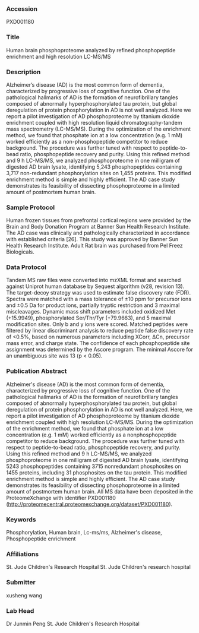 ### Accession
PXD001180

### Title
Human brain phosphoproteome analyzed by refined phosphopeptide enrichment and high resolution LC-MS/MS

### Description
Alzheimer’s disease (AD) is the most common form of dementia, characterized by progressive loss of cognitive function. One of the pathological hallmarks of AD is the formation of neurofibrillary tangles composed of abnormally hyperphosphorylated tau protein, but global deregulation of protein phosphorylation in AD is not well analyzed. Here we report a pilot investigation of AD phosphoproteome by titanium dioxide enrichment coupled with high resolution liquid chromatography-tandem mass spectrometry (LC-MS/MS). During the optimization of the enrichment method, we found that phosphate ion at a low concentration (e.g. 1 mM) worked efficiently as a non-phosphopeptide competitor to reduce background. The procedure was further tuned with respect to peptide-to-bead ratio, phosphopeptide recovery and purity. Using this refined method and 9 h LC-MS/MS, we analyzed phosphoproteome in one milligram of digested AD brain lysate, identifying 5,243 phosphopeptides containing 3,717 non-redundant phosphorylation sites on 1,455 proteins. This modified enrichment method is simple and highly efficient. The AD case study demonstrates its feasibility of dissecting phosphoproteome in a limited amount of postmortem human brain.

### Sample Protocol
Human frozen tissues from prefrontal cortical regions were provided by the Brain and Body Donation Program at Banner Sun Health Research Institute. The AD case was clinically and pathologically characterized in accordance with established criteria [26]. This study was approved by Banner Sun Health Research Institute. Adult Rat brain was purchased from Pel Freez Biologicals.

### Data Protocol
Tandem MS raw files were converted into mzXML format and searched against Uniprot human database by Sequest algorithm (v28, revision 13). The target-decoy strategy was used to estimate false discovery rate (FDR). Spectra were matched with a mass tolerance of ±10 ppm for precursor ions and ±0.5 Da for product ions, partially tryptic restriction and 3 maximal miscleavages. Dynamic mass shift parameters included oxidized Met (+15.9949), phosphorylated Ser/Thr/Tyr (+79.9663), and 5 maximal modification sites. Only b and y ions were scored. Matched peptides were filtered by linear discriminant analysis to reduce peptide false discovery rate of <0.5%, based on numerous parameters including XCorr, ΔCn, precursor mass error, and charge state. The confidence of each phosphopeptide site assignment was determined by the Ascore program. The minimal Ascore for an unambiguous site was 13 (p < 0.05).

### Publication Abstract
Alzheimer's disease (AD) is the most common form of dementia, characterized by progressive loss of cognitive function. One of the pathological hallmarks of AD is the formation of neurofibrillary tangles composed of abnormally hyperphosphorylated tau protein, but global deregulation of protein phosphorylation in AD is not well analyzed. Here, we report a pilot investigation of AD phosphoproteome by titanium dioxide enrichment coupled with high resolution LC-MS/MS. During the optimization of the enrichment method, we found that phosphate ion at a low concentration (e.g. 1 mM) worked efficiently as a nonphosphopeptide competitor to reduce background. The procedure was further tuned with respect to peptide-to-bead ratio, phosphopeptide recovery, and purity. Using this refined method and 9 h LC-MS/MS, we analyzed phosphoproteome in one milligram of digested AD brain lysate, identifying 5243 phosphopeptides containing 3715 nonredundant phosphosites on 1455 proteins, including 31 phosphosites on the tau protein. This modified enrichment method is simple and highly efficient. The AD case study demonstrates its feasibility of dissecting phosphoproteome in a limited amount of postmortem human brain. All MS data have been deposited in the ProteomeXchange with identifier PXD001180 (http://proteomecentral.proteomexchange.org/dataset/PXD001180).

### Keywords
Phosphorylation, Human brain, Lc-ms/ms, Alzheimer's disease, Phosphopeptide enrichment

### Affiliations
St. Jude Children's Research Hospital
St. Jude Children's research hospital

### Submitter
xusheng wang

### Lab Head
Dr Junmin Peng
St. Jude Children's Research Hospital


